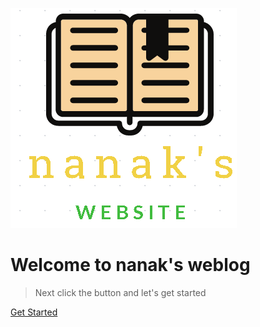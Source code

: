 <!-- _coverpage.md -->

![logo](/logo.png)

# Welcome to nanak's weblog

> Next click the button and let's get started

[Get Started](/welcome.md)